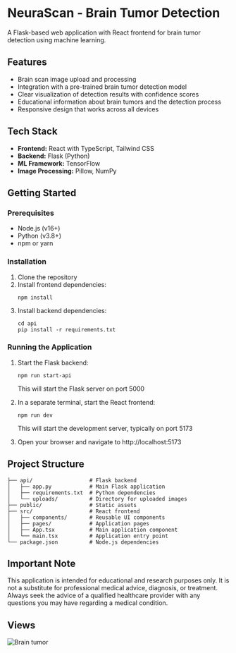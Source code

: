 # NeuraScan - Brain Tumor Detection

A Flask-based web application with React frontend for brain tumor detection using machine learning.

## Features

- Brain scan image upload and processing
- Integration with a pre-trained brain tumor detection model
- Clear visualization of detection results with confidence scores
- Educational information about brain tumors and the detection process
- Responsive design that works across all devices

## Tech Stack

- **Frontend:** React with TypeScript, Tailwind CSS
- **Backend:** Flask (Python)
- **ML Framework:** TensorFlow
- **Image Processing:** Pillow, NumPy

## Getting Started

### Prerequisites

- Node.js (v16+)
- Python (v3.8+)
- npm or yarn

### Installation

1. Clone the repository
2. Install frontend dependencies:
   ```
   npm install
   ```
3. Install backend dependencies:
   ```
   cd api
   pip install -r requirements.txt
   ```

### Running the Application

1. Start the Flask backend:
   ```
   npm run start-api
   ```
   This will start the Flask server on port 5000

2. In a separate terminal, start the React frontend:
   ```
   npm run dev
   ```
   This will start the development server, typically on port 5173

3. Open your browser and navigate to http://localhost:5173

## Project Structure

```
├── api/                  # Flask backend
│   ├── app.py            # Main Flask application
│   ├── requirements.txt  # Python dependencies
│   └── uploads/          # Directory for uploaded images
├── public/               # Static assets
├── src/                  # React frontend
│   ├── components/       # Reusable UI components
│   ├── pages/            # Application pages
│   ├── App.tsx           # Main application component
│   └── main.tsx          # Application entry point
└── package.json          # Node.js dependencies
```

## Important Note

This application is intended for educational and research purposes only. It is not a substitute for professional medical advice, diagnosis, or treatment. Always seek the advice of a qualified healthcare provider with any questions you may have regarding a medical condition.


## Views
![Brain tumor](https://github.com/user-attachments/assets/56a97316-1c11-404d-a9dd-a051a196189f)
